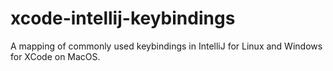 # xcode-intellij-keybindings
A mapping of commonly used keybindings in IntelliJ for Linux and Windows for XCode on MacOS.

